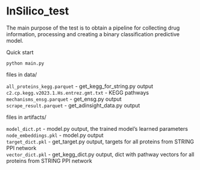 # InSilico_test

The main purpose of the test is to obtain a pipeline for collecting drug information, processing
and creating a binary classification predictive model.

Quick start
```
python main.py
```

files in data/

`all_proteins_kegg.parquet` - get_kegg_for_string.py output \
`c2.cp.kegg.v2023.1.Hs.entrez.gmt.txt` - KEGG pathways \
`mechanisms_ensg.parquet` - get_ensg.py output \
`scrape_result.parquet` - get_adinsight_data.py output

files in artifacts/

`model_dict.pt` - model.py output, the trained model’s learned parameters \
`node_embeddings.pkl` - model.py output \
`target_dict.pkl` - get_target.py output, targets for all proteins from STRING PPI network \
`vector_dict.pkl` - get_kegg_dict.py output, dict with pathway vectors for all proteins from STRING PPI network
